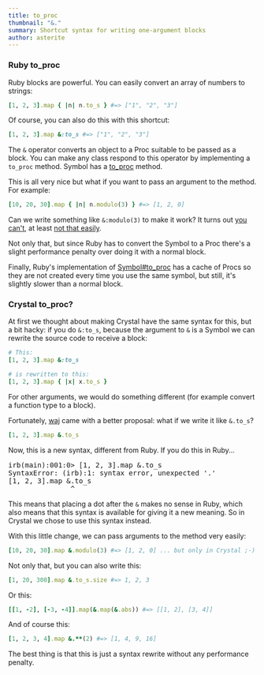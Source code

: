 ```yaml
---
title: to_proc
thumbnail: "&."
summary: Shortcut syntax for writing one-argument blocks
author: asterite
---
```


### Ruby to_proc

Ruby blocks are powerful. You can easily convert an array of numbers to strings:

```ruby
[1, 2, 3].map { |n| n.to_s } #=> ["1", "2", "3"]
```

Of course, you can also do this with this shortcut:

```ruby
[1, 2, 3].map &:to_s #=> ["1", "2", "3"]
```

The `&` operator converts an object to a Proc suitable to be
passed as a block. You can make any class respond to this operator by implementing
a `to_proc` method. Symbol has a [to_proc](http://ruby-doc.org/core-2.0.0/Symbol.html#method-i-to_proc)
method.

This is all very nice but what if you want to pass an argument to the method. For example:

```ruby
[10, 20, 30].map { |n| n.modulo(3) } #=> [1, 2, 0]
```

Can we write something like `&:modulo(3)` to make it work? It turns out
[you can't](http://stackoverflow.com/questions/9932678/how-do-you-pass-an-argument-to-ruby-array-map-short-cut), at least
[not that easily](http://iain.nl/going-crazy-with-to_proc).

Not only that, but since Ruby has to convert the Symbol to a Proc there's a slight performance
penalty over doing it with a normal block.

Finally, Ruby's implementation of [Symbol#to_proc](http://ruby-doc.org/core-2.0.0/Symbol.html#method-i-to_proc)
has a cache of Procs so they are not created every time you use the same symbol, but still, it's slightly
slower than a normal block.

### Crystal to_proc?

At first we thought about making Crystal have the same syntax for this, but a bit hacky: if you
do `&:to_s`, because the argument to `&` is a Symbol we can rewrite the source code to receive a block:

```ruby
# This:
[1, 2, 3].map &:to_s

# is rewritten to this:
[1, 2, 3].map { |x| x.to_s }
```

For other arguments, we would do something different (for example convert a function type to a block).

Fortunately, [waj](https://github.com/waj) came with a better proposal: what if we write it like
`&.to_s`?

```ruby
[1, 2, 3].map &.to_s
```

Now, this is a new syntax, different from Ruby. If you do this in Ruby...

<pre class="code">
irb(main):001:0> [1, 2, 3].map &.to_s
SyntaxError: (irb):1: syntax error, unexpected '.'
[1, 2, 3].map &.to_s
               ^
</pre>

This means that placing a dot after the `&` makes no sense in Ruby, which also means that this syntax
is available for giving it a new meaning. So in Crystal we chose to use this syntax instead.

With this little change, we can pass arguments to the method very easily:

```ruby
[10, 20, 30].map &.modulo(3) #=> [1, 2, 0] ... but only in Crystal ;-)
```

Not only that, but you can also write this:

```ruby
[1, 20, 300].map &.to_s.size #=> 1, 2, 3
```

Or this:

```ruby
[[1, -2], [-3, -4]].map(&.map(&.abs)) #=> [[1, 2], [3, 4]]
```

And of course this:

```ruby
[1, 2, 3, 4].map &.**(2) #=> [1, 4, 9, 16]
```

The best thing is that this is just a syntax rewrite without any performance penalty.
